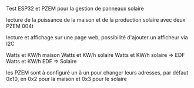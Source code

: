 Test ESP32 et PZEM pour la gestion de panneaux solaire 

lecture de la puissance de la maison et de la production solaire avec deux PZEM 004t

lecture et affichage sur une page web, possibilité d'ajouter un afficheur via I2C

Watts et KW/h maison
Watts et KW/h solaire
Watts et KW/h solaire => EDF
Watts et KW/h EDF => Solaire

les PZEM sont à configuré un à un pour changer leurs adresses, par défaut 0x10, en 0x2 pour la maison et 0x3 pour le solaire

